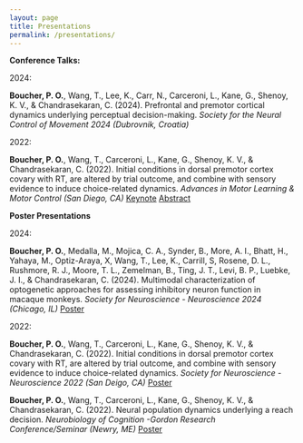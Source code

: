 ```yaml
---
layout: page
title: Presentations
permalink: /presentations/
---
```


**Conference Talks:**

2024:

**Boucher, P. O.**, Wang, T., Lee, K., Carr, N., Carceroni, L., Kane, G., Shenoy, K. V., &
Chandrasekaran, C. (2024). Prefrontal and premotor cortical dynamics underlying perceptual
decision-making. *Society for the Neural Control of Movement 2024 (Dubrovnik, Croatia)* 

2022: 

**Boucher, P. O.**, Wang, T., Carceroni, L., Kane, G., Shenoy, K. V., & Chandrasekaran, C. (2022). Initial conditions in dorsal premotor cortex covary with RT, are altered by trial outcome, and combine with sensory evidence to induce choice-related dynamics.  *Advances in Motor Learning & Motor Control (San Diego, CA)* 
[Keynote](/pdfs/Boucher2022_MLMCtalk.key) [Abstract](/pdfs/Boucher2022_MLMCabstract.pdf)

**Poster Presentations**

2024:

**Boucher, P. O.**, Medalla, M., Mojica, C. A., Synder, B., More, A. I., Bhatt, H., Yahaya,
M., Optiz-Araya, X, Wang, T., Lee, K., Carrill, S, Rosene, D. L., Rushmore, R. J.,
Moore, T. L., Zemelman, B., Ting, J. T., Levi, B. P., Luebke, J. I., & Chandrasekaran, C.
(2024). Multimodal characterization of optogenetic approaches for assessing inhibitory neuron
function in macaque monkeys. *Society for Neuroscience - Neuroscience 2024 (Chicago, IL)* [Poster]((/pdfs/SFN2024.png))

2022:

**Boucher, P. O.**, Wang, T., Carceroni, L., Kane, G., Shenoy, K. V., & Chandrasekaran, C. (2022). Initial conditions in dorsal premotor cortex covary with RT, are altered by trial outcome, and combine with sensory evidence to induce choice-related dynamics. *Society for Neuroscience*
*- Neuroscience 2022 (San Deigo, CA)* [Poster](/pdfs/Boucher2022_SFNposter.pdf)

**Boucher, P. O.**, Wang, T., Carceroni, L., Kane, G., Shenoy, K. V., & Chandrasekaran, C. (2022). Neural population dynamics underlying a reach decision. *Neurobiology of Cognition -Gordon Research Conference/Seminar (Newry, ME)* [Poster](/pdfs/Boucher2022_GRS-GRC_Poster.pdf) 

